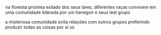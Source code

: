 na floresta próxima exilado dos seus lares, diferentes raças convivem em uma comunidade liderada por um hanegon e seus leal grupo

a misteriosa comunidade evita relações com outros grupos preferindo produzir todas as coisas por si so
